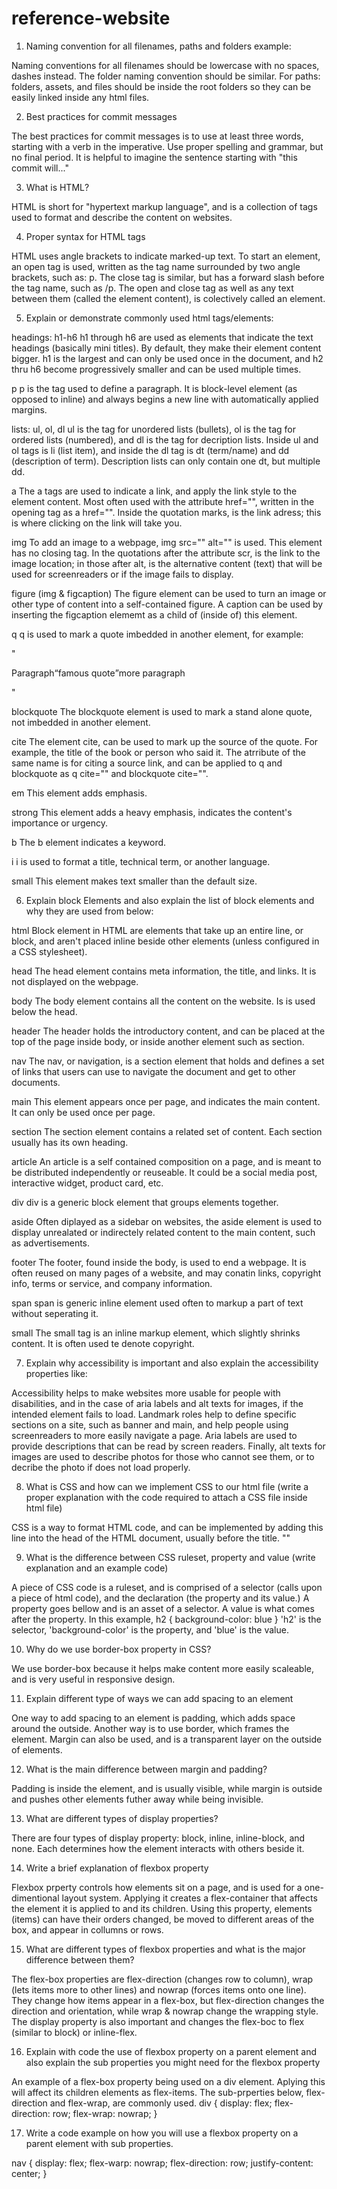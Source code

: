 # reference-website

1. Naming convention for all filenames, paths and folders example:

Naming conventions for all filenames should be lowercase with no spaces, dashes instead. The folder naming convention should be similar. For paths: folders, assets, and files should be inside the root folders so they can be easily linked inside any html files.

2. Best practices for commit messages

The best practices for commit messages is to use at least three words, starting with a verb in the imperative. Use proper spelling and grammar, but no final period. It is helpful to imagine the sentence starting with "this commit will..."

3. What is HTML?

HTML is short for "hypertext markup language", and is a collection of tags used to format and describe the content on websites.

4. Proper syntax for HTML tags

HTML uses angle brackets to indicate marked-up text. To start an element, an open tag is used, written as the tag name surrounded by two angle brackets, such as: p. The close tag is similar, but has a forward slash before the tag name, such as /p. The open and close tag as well as any text between them (called the element content), is colectively called an element.

5. Explain or demonstrate commonly used html tags/elements:

headings: h1-h6
   h1 through h6 are used as elements that indicate the text headings (basically mini titles). By default, they make their element content bigger. h1 is the largest and can only be used once in the document, and h2 thru h6 become progressively smaller and can be used multiple times.

p
   p is the tag used to define a paragraph. It is block-level element (as opposed to inline) and always begins a new line with automatically applied margins.

lists: ul, ol, dl
   ul is the tag for unordered lists (bullets), ol is the tag for ordered lists (numbered), and dl is the tag for decription lists. Inside ul and ol tags is li (list item), and inside the dl tag is dt (term/name) and dd (description of term). Description lists can only contain one dt, but multiple dd.

a
   The a tags are used to indicate a link, and apply the link style to the element content. Most often used with the attribute href="", written in the opening tag as a href="". Inside the quotation marks, is the link adress; this is where clicking on the link will take you.

img
   To add an image to a webpage, img src="" alt="" is used. This element has no closing tag. In the quotations after the attribute scr, is the link to the image location; in those after alt, is the alternative content (text) that will be used for screenreaders or if the image fails to display.

figure (img & figcaption)
   The figure element can be used to turn an image or other type of content into a self-contained figure. A caption can be used by inserting the figcaption elememt as a child of (inside of) this element.

q
   q is used to mark a quote imbedded in another element, for example:

   "<p>Paragraph<q>famous quote</q>more paragraph</p>"

blockquote
   The blockquote element is used to mark a stand alone quote, not imbedded in another element.

cite
   The element cite, can be used to mark up the source of the quote. For example, the title of the book or person who said it. The atrribute of the same name is for citing a source link, and can be applied to q and blockquote as q cite="" and blockquote cite="".

em
   This element adds emphasis.

strong
   This element adds a heavy emphasis, indicates the content's importance or urgency.

b
   The b element indicates a keyword.

i
   i is used to format a title, technical term, or another language. 

small
   This element makes text smaller than the default size.


6. Explain block Elements and also explain the list of block elements and why they are used from below:

html
   Block element in HTML are elements that take up an entire line, or block, and aren't placed inline beside other elements (unless configured in a CSS stylesheet).

head
   The head element contains meta information, the title, and links. It is not displayed on the webpage.

body
   The body element contains all the content on the website. Is is used below the head.

header
   The header holds the introductory content, and can be placed at the top of the page inside body, or inside another element such as section.

nav
   The nav, or navigation, is a section element that holds and defines a set of links that users can use to navigate the document and get to other documents.

main
   This element appears once per page, and indicates the main content. It can only be used once per page.

section
   The section element contains a related set of content. Each section usually has its own heading.

article
   An article is a self contained composition on a page, and is meant to be distributed independently or reuseable. It could be a social media post, interactive widget, product card, etc.

div
   div is a generic block element that groups elements together.

aside
   Often diplayed as a sidebar on websites, the aside element is used to display unrealated or indirectely related content to the main content, such as advertisements.

footer
   The footer, found inside the body, is used to end a webpage. It is often reused on many pages of a website, and may conatin links, copyright info, terms or service, and company information.

span
   span is generic inline element used often to markup a part of text without seperating it.

small
   The small tag is an inline markup element, which slightly shrinks content. It is often used te denote copyright.

7. Explain why accessibility is important and also explain the accessibility properties like:

Accessibility helps to make websites more usable for people with disabilities, and in the case of aria labels and alt texts for images, if the intended element fails to load. Landmark roles help to define specific sections on a site, such as banner and main, and help people using screenreaders to more easily navigate a page. Aria labels are used to provide descriptions that can be read by screen readers. Finally, alt texts for images are used to describe photos for those who cannot see them, or to decribe the photo if does not load properly.
   
8. What is CSS and how can we implement CSS to our html file (write a proper explanation with the code required to attach a CSS file inside html file)

CSS is a way to format HTML code, and can be implemented by adding this line into the head of the HTML document, usually before the title.
"<link rel="stylesheet" href="style.css">"

9. What is the difference between CSS ruleset, property and value (write explanation and an example code)

A piece of CSS code is a ruleset, and is comprised of a selector (calls upon a piece of html code), and the declaration (the property and its value.)
A property goes bellow and is an asset of a selector. A value is what comes after the property. In this example, 
   h2 {
      background-color: blue
      }
'h2' is the selector, 'background-color' is the property, and 'blue' is the value.

10. Why do we use border-box property in CSS?

We use border-box because it helps make content more easily scaleable, and is very useful in responsive design.

11. Explain different type of ways we can add spacing to an element

One way to add spacing to an element is padding, which adds space around the outside. Another way is to use border, which frames the element. Margin can also be used, and is a transparent layer on the outside of elements.

12. What is the main difference between margin and padding?

Padding is inside the element, and is usually visible, while margin is outside and pushes other elements futher away while being invisible.

13. What are different types of display properties?

There are four types of display property: block, inline, inline-block, and none. Each determines how the element interacts with others beside it.

14. Write a brief explanation of flexbox property

Flexbox prperty controls how elements sit on a page, and is used for a one-dimentional layout system. Applying it creates a flex-container that affects the element it is applied to and its children. Using this property, elements (items) can have their orders changed, be moved to different areas of the box, and appear in collumns or rows.

15. What are different types of flexbox properties and what is the major difference between them?

The flex-box properties are flex-direction (changes row to column), wrap (lets items more to other lines) and nowrap (forces items onto one line). They change how items appear in a flex-box, but flex-direction changes the direction and orientation, while wrap & nowrap change the wrapping style. The display property is also important and changes the flex-boc to flex (similar to block) or inline-flex.

16. Explain with code the use of flexbox property on a parent element and also explain the sub properties you might need for the flexbox property

An example of a flex-box property being used on a div element. Aplying this will affect its children elements as flex-items. The sub-prperties below, flex-direction and flex-wrap, are commonly used.
   div {
      display: flex;
      flex-direction: row;
      flex-wrap: nowrap;
      }

17. Write a code example on how you will use a flexbox property on a parent element with sub properties.

   nav {
      display: flex;
      flex-warp: nowrap;
      flex-direction: row;
      justify-content: center;
   }